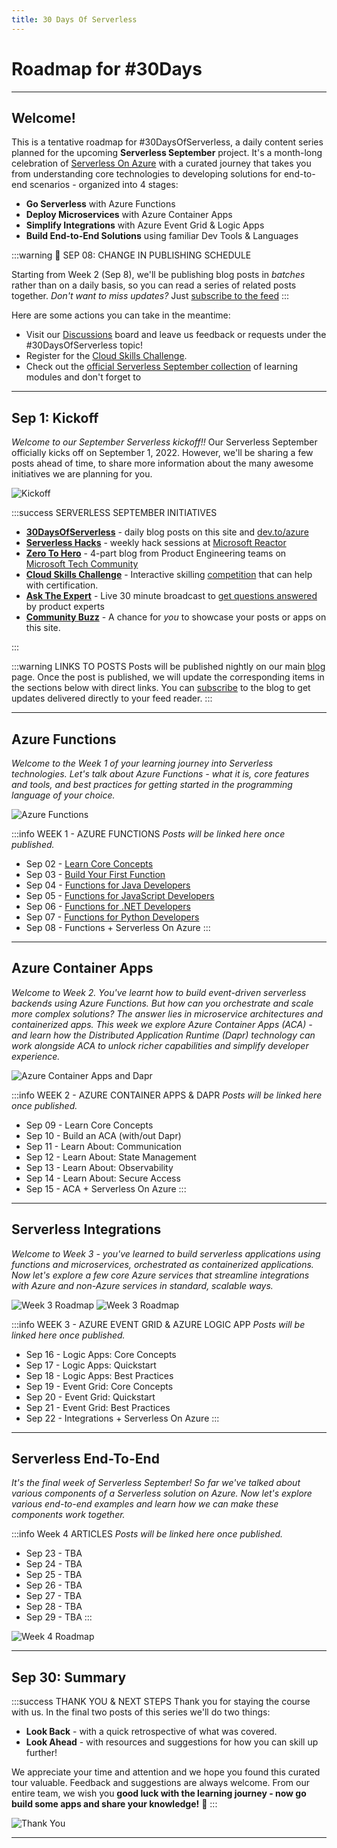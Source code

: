 ```yaml
---
title: 30 Days Of Serverless
---
```


# Roadmap for #30Days

---

## Welcome! 

This is a tentative roadmap for #30DaysOfServerless, a daily content series planned for the upcoming **Serverless September** project. It's a month-long celebration of [Serverless On Azure](https://azure.microsoft.com/en-us/solutions/serverless/?WT.mc_id=javascript-74010-ninarasi) with a curated journey that takes you from understanding core technologies to developing solutions for end-to-end scenarios - organized into 4 stages:

 * **Go Serverless** with Azure Functions
 * **Deploy Microservices** with Azure Container Apps
 * **Simplify Integrations** with Azure Event Grid & Logic Apps
 * **Build End-to-End Solutions** using familiar Dev Tools & Languages


:::warning 🚨 SEP 08: CHANGE IN PUBLISHING SCHEDULE

Starting from Week 2 (Sep 8), we'll be publishing blog posts in _batches_ rather than on a daily basis, so you can read a series of related posts together. _Don't want to miss updates?_ Just [subscribe to the feed](https://azure.github.io/Cloud-Native/blog/rss.xml)
:::

Here are some actions you can take in the meantime:
 * Visit our [Discussions](https://github.com/Azure/Cloud-Native/discussions) board and leave us feedback or requests under the #30DaysOfServerless topic!
 * Register for the [Cloud Skills Challenge](https://docs.microsoft.com/en-us/learn/challenges?id=b950cd7a-d456-46ab-81ba-3bd1ad86dc1c&WT.mc_id=javascript-74010-ninarasi).
 * Check out the [official Serverless September collection](https://docs.microsoft.com/en-us/users/leannturpin-6614/collections/kjqpsnzg4opdo2?WT.mc_id=javascript-74010-ninarasi) of learning modules and don't forget to 


---

## Sep 1: Kickoff 

_Welcome to our September Serverless kickoff!!_ Our Serverless September officially kicks off on September 1, 2022. However, we'll be sharing a few posts ahead of time, to share more information about the many awesome initiatives we are planning for you.

![Kickoff](../../../static/img/banners/post-kickoff.png)

:::success SERVERLESS SEPTEMBER INITIATIVES
 * [**30DaysOfServerless**](/serverless-september/30DaysOfServerless) - daily blog posts on this site and [dev.to/azure](https://dev.to/azure)
 * [**Serverless Hacks**](/serverless-september/ServerlessHacks) - weekly hack sessions at [Microsoft Reactor](https://developer.microsoft.com/en-us/reactor/?WT.mc_id=javascript-74010-ninarasi)
 * [**Zero To Hero**](/serverless-september/ZeroToHero) - 4-part blog from Product Engineering teams on [Microsoft Tech Community](https://techcommunity.microsoft.com/t5/apps-on-azure-blog/bg-p/AppsonAzureBlog?WT.mc_id=javascript-74010-ninarasi)
 * [**Cloud Skills Challenge**](/serverless-september/CloudSkills) - Interactive skilling [competition](https://docs.microsoft.com/en-us/learn/challenges?id=b950cd7a-d456-46ab-81ba-3bd1ad86dc1c&WT.mc_id=javascript-74010-ninarasi) that can help with certification.
 * [**Ask The Expert**](/serverless-september/AskTheExpert) - Live 30 minute broadcast to [get questions answered](https://docs.microsoft.com/en-us/shows/ask-the-expert/?WT.mc_id=javascript-74010-ninarasi) by product experts 
 * [**Community Buzz**](/serverless-september/CommunityBuzz) - A chance for *you* to showcase your posts or apps on this site.

:::

:::warning LINKS TO POSTS
Posts will be published nightly on our main [blog](/blog) page. Once the post is published, we will update the corresponding items in the sections below with direct links. You can [subscribe](https://azure.github.io/Cloud-Native/blog/rss.xml) to the blog to get updates delivered directly to your feed reader.
:::

---

## Azure Functions

_Welcome to the Week 1 of your learning journey into Serverless technologies. Let's talk about Azure Functions - what it is, core features and tools, and best practices for getting started in the programming language of your choice._

![Azure Functions](./../../../static/img/banners/roadmap-Week1.png)

:::info WEEK 1 - AZURE FUNCTIONS
_Posts will be linked here once published._
 * Sep 02 - [Learn Core Concepts](/blog/02-functions-intro)
 * Sep 03 - [Build Your First Function](/blog/03-functions-quickstart)
 * Sep 04 - [Functions for Java Developers](/blog/04-functions-java)
 * Sep 05 - [Functions for JavaScript Developers](/blog/05-functions-js)
 * Sep 06 - [Functions for .NET Developers](/blog/06-functions-dotnet)
 * Sep 07 - [Functions for Python Developers](/blog/07-functions-python)
 * Sep 08 - Functions + Serverless On Azure
:::

---

## Azure Container Apps

_Welcome to Week 2. You've learnt how to build event-driven serverless backends using Azure Functions. But how can you orchestrate and scale more complex solutions? The answer lies in microservice architectures and containerized apps. This week we explore Azure Container Apps (ACA) - and learn how the Distributed Application Runtime (Dapr) technology can work alongside ACA to unlock richer capabilities and simplify developer experience._

![Azure Container Apps and Dapr](../../../static/img/banners/container-apps.png)

:::info WEEK 2 - AZURE CONTAINER APPS & DAPR
_Posts will be linked here once published._
 *  Sep 09 - Learn Core Concepts
 *  Sep 10 - Build an ACA (with/out Dapr)
 *  Sep 11 - Learn About: Communication
 *  Sep 12 - Learn About: State Management
 *  Sep 13 - Learn About: Observability
 *  Sep 14 - Learn About: Secure Access
 *  Sep 15 - ACA + Serverless On Azure
:::

---

## Serverless Integrations

_Welcome to Week 3 - you've learned to build serverless applications using functions and microservices, orchestrated as containerized applications. Now let's explore a few core Azure services that streamline integrations with Azure and non-Azure services in standard, scalable ways._


![Week 3 Roadmap](../../../static/img/banners/event-grid.png)
![Week 3 Roadmap](../../../static/img/banners/logic-apps.png)

:::info WEEK 3 - AZURE EVENT GRID & AZURE LOGIC APP
_Posts will be linked here once published._
 *  Sep 16 - Logic Apps: Core Concepts
 *  Sep 17 - Logic Apps: Quickstart
 *  Sep 18 - Logic Apps: Best Practices
 *  Sep 19 - Event Grid: Core Concepts
 *  Sep 20 - Event Grid: Quickstart
 *  Sep 21 - Event Grid: Best Practices
 *  Sep 22 - Integrations + Serverless On Azure
:::

---

## Serverless End-To-End

_It's the final week of Serverless September! So far we've talked about various components of a Serverless solution on Azure. Now let's explore various end-to-end examples and learn how we can make these components work together._

:::info Week 4 ARTICLES
_Posts will be linked here once published._
 *  Sep 23 -  TBA
 *  Sep 24 -  TBA
 *  Sep 25 -  TBA
 *  Sep 26 -  TBA
 *  Sep 27 -  TBA
 *  Sep 28 -  TBA
 *  Sep 29 -  TBA
:::

![Week 4 Roadmap](../../../static/img/banners/end-to-end.png)

---

## Sep 30: Summary

:::success THANK YOU & NEXT STEPS
Thank you for staying the course with us. In the final two posts of this series we'll do two things:
 * **Look Back** - with a quick retrospective of what was covered.
 * **Look Ahead** - with resources and suggestions for how you can skill up further!

We appreciate your time and attention and we hope you found this curated tour valuable. Feedback and suggestions are always welcome. From our entire team, we wish you **good luck with the learning journey - now go build some apps and share your knowledge!** 🎉
:::

![Thank You](../../../static/img/banners/empty.png)

---